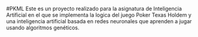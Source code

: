 #PKML
Este es un proyecto realizado para la asignatura de Inteligencia Artificial en el que se implementa la logica del juego Poker Texas Holdem y una inteligencia 
artificial basada en redes neuronales que aprenden a jugar usando algoritmos genéticos.
